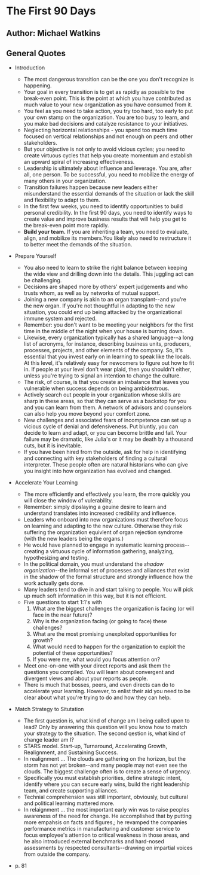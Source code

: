 # The First 90 Days
## Author: Michael Watkins

## General Quotes

* Introduction
    - The most dangerous transition can be the one you don't recognize is happening.
    - Your goal in every transition is to get as rapidly as possible to the break-even point. This is the point at which you have contributed as much value to your new organization as you have consumed from it.
    - You feel as you need to take action, you try too hard, too early to put your own stamp on the organization. You are too busy to learn, and you make bad decisions and catalyze resistance to your initiatives.
    - Neglecting horizontal relationships - you spend too much time focused on vertical relationships and not enough on peers and other stakeholders.
    - But your objective is not only to avoid vicious cycles; you need to create virtuous cycles that help you create momentum and establish an upward spiral of increasing effectiveness.
    - Leadership is ultimately about influence and leverage. You are, after all, one person. To be successful, you need to mobilize the energy of many others in your organization.
    - Transition failures happen because new leaders either misunderstand the essential demands of the situation or lack the skill and flexibility to adapt to them.
    - In the first few weeks, you need to identify opportunities to build personal credibility. In the first 90 days, you need to identify ways to create value and improve business results that will help you get to the break-even point more rapidly.
    - **Build your team.** If you are inheriting a team, you need to evaluate, align, and mobilize its members.You likely also need to restructure it to better meet the demands of the situation.

* Prepare Yourself
    - You also need to learn to strike the right balance between keeping the wide view and drilling down into the details. This juggling act can be challenging.
    - Decisions are shaped more by others' expert judgements and who trusts whom, as well as by networks of mutual support.
    - Joining a new company is akin to an organ transplant--and you're the new organ. If you're not thoughtful in adapting to the new situation, you could end up being attacked by the organizational immune system and rejected.
    - Remember: you don't want to be meeting your neighbors for the first time in the middle of the night when your house is burning down.
    - Likewise, every organization typically has a shared language--a long list of acronyms, for instance, describing business units, producers, processes, projects, and other elements of the company. So, it's essential that you invest early on in learning to speak like the locals. At this level, it's relatively easy for newcomers to figure out how to fit in. If people at your level don't wear plaid, then you shouldn't either, unless you're trying to signal an intention to change the culture.
    - The risk, of course, is that you create an imbalance that leaves you vulnerable when success depends on being ambidextrous.
    - Actively search out people in your organization whose skills are sharp in these areas, so that they can serve as a backstop for you and you can learn from them. A network of advisors and counselors can also help you move beyond your comfort zone.
    - New challenges and associated fears of incompetence can set up a vicious cycle of denial and defensiveness. Put bluntly, you can decide to learn and adapt, or you can become brittle and fail. Your failure may be dramatic, like Julia's or it may be death by a thousand cuts, but it is inevitable.
    - If you have been hired from the outside, ask for help in identifying and connecting with key stakeholders of finding a cultural interpreter. These people often are natural historians who can give you insight into how organization has evolved and changed.

* Accelerate Your Learning
    - The more efficiently and effectively you learn, the more quickly you will close the window of vulerability.
    - Remember: simply dipslaying a geuine desire to learn and understand translates into increased credibility and influence.
    - Leaders who onboard into new organizations must therefore focus on learning and adapting to the new culture. Otherwise they risk suffering the organization equivlent of organ rejection syndrome (with the new leaders being the organs.)
    - He would have planned to engage in systematic learning process--creating a virtuous cycle of information gathering, analyzing, hypothesizing and testing.
    - In the political domain, you must understand the *shadow organization*--the informal set of processes and alliances that exist in the shadow of the formal structure and strongly influence how the work actually gets done.
    - Many leaders tend to dive in and start talking to people. You will pick up much soft information in this way, but it is not efficient.
    - Five questions to start 1:1's with
        1. What are the biggest challenges the organization is facing (or will face in the near future)?
        1. Why is the organization facing (or going to face) these challenges?
        1. What are the most promising unexploited opportunities for growth?
        1. What would need to happen for the organization to exploit the potential of these opportunities?
        1. If you were me, what would you focus attention on?
    - Meet one-on-one with your direct reports and ask them the questions you compiled. You will learn about convergent and divergent views and about your reports as people.
    - There is much that bosses, peers, and even directs can do to accelerate your learning. However, to enlist their aid you need to be clear about what you're trying to do and how they can help.

* Match Strategy to Situtation
    - The first question is, what kind of change am I being called upon to lead? Only by answering this question will you know how to match your strategy to the situation. The second qestion is, what kind of change leader am I?
    - STARS model. Start-up, Turnaround, Accelerating Growth, Realignment, and Sustaining Success.
    - In realignment ... The clouds are gathering on the horizon, but the storm has not yet broken--and many people may not even see the clouds. The biggest challenge often is to create a sense of urgency.
    - Specifically you must establish priorities, define strategic intent, identify where you can secure early wins, build the right leadership team, and create supporting alliances.
    - Technial comprehension was still important, obviously, but cultural and political learning mattered more.
    - In relaignment ... the most important early win was to raise peoples awareness of the need for change. He accomplished that by putting more empahsis on facts and figures,; he revamped the companies performance metrics in manufacturing and customer service to focus employee's attention to critical weakness in those areas, and he also introduced external benchmarks and hard-nosed assessments by respected consultants--drawing on impartial voices from outside the company.
- p. 81
